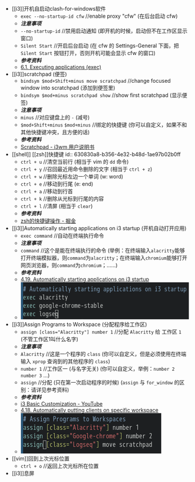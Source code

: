 - [[i3]]开机自启动clash-for-windows软件
  * `exec --no-startup-id cfw` //enable proxy "cfw" (在后台启动 cfw)
  * ***注意事项***
  * `--no-startup-id` //禁用启动通知 (即开机的时候，启动但不在工作区显示窗口)
  * `Silent Start` //开启后台启动 (在 cfw 的 Settings-General 下面，把 `Silent Start` 按钮打开，否则开机可能会显示 cfw 的窗口)
  * ***参考资料***
  * [6.1. Executing applications (exec)](https://i3wm.org/docs/userguide.html#exec)
- [[i3]]scratchpad (便签)
  * `bindsym $mod+Shift+minus move scratchpad` //change focused window into scratchpad (添加到便签里)
  * `bindsym $mod+minus scratchpad show` //show first scratchpad (显示便签)
  * ***注意事项***
  * `minus` //对应键盘上的 `-` (减号)
  * `$mod+Shift+minus` `$mod+minus` //绑定的快捷键 (你可以自定义，如果不和其他快捷键冲突，且方便的话)
  * ***参考资料***
  * [Scratchpad - i3wm 用户说明书](https://zjuyk.site/i3wm-userguide-zh/%E5%91%BD%E4%BB%A4%E5%88%97%E8%A1%A8/Scratchpad.html)
- [[shell]] [[zsh]]快捷键
  id:: 630830a8-b356-4e32-b48d-1ae97b02b0ff
  * `ctrl + u` //清空当前行 (相当于 vim 的 `dd` 命令)
  * `ctrl + y` //召回最近用命令删除的文字 (相当于 `ctrl + z`)
  * `ctrl + w` //删除光标左边一个单词 (w: word)
  * `ctrl + e` //移动到行尾 (e: end)
  * `ctrl + a` //移动到行首
  * `ctrl + k` //删除从光标到行尾的内容
  * `ctrl + l` //清屏 (相当于 `clear`)
  * ***参考资料***
  * [zsh的快捷键操作 - 掘金](https://juejin.cn/post/7045572070368870408)
- [[i3]]Automatically starting applications on i3 startup (开机自动打开应用)
  * `exec command` //自动在终端执行命令
  * ***注意事项***
  * `command` //这个是能在终端执行的命令 (举例：在终端输入`alacritty`能够打开终端模拟器，则`command`为`alacritty`；在终端输入`chromium`能够打开网页浏览器，则`command`为`chromium`；……)
  * ***参考资料***
  * [4.19. Automatically starting applications on i3 startup](https://i3wm.org/docs/userguide.html#_automatically_starting_applications_on_i3_startup)
  * ![image.png](../assets/image_1661505123398_0.png)
- [[i3]]Assign Programs to Workspace (分配程序给工作区)
  * `assign [class="Alacritty"] number 1` //分配 `Alacritty` 给 工作区 `1` (不管工作区1叫什么名字)
  * ***注意事项***
  * `Alacritty` //这是一个程序的 `class` (你可以自定义，但是必须使用在终端输入 `xprop` 查询到的其他程序的 `class`)
  * `number 1` //工作区一 (与名字无关) (你可以自定义，举例：`number 2` `number 3` ...)
  * `assign` //分配 (只在第一次启动程序的时候) (`assign` 与 `for_window` 的区别：请详见参考资料)
  * ***参考资料***
  * [i3 Basic Customization - YouTube](https://www.youtube.com/watch?v=lvLExb1SUzM&ab_channel=EF-LinuxMadeSimple)
  * [4.18. Automatically putting clients on specific workspace](https://i3wm.org/docs/userguide.html#assign_workspace)
  * ![image.png](../assets/image_1661509418515_0.png)
- [[vim]]回到上次光标位置
  * `ctrl + o` //返回上次光标所在位置
- [[i3]]息屏